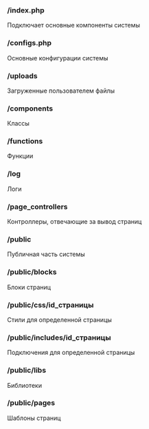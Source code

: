### /index.php
Подключает основные компоненты системы

### /configs.php
Основные конфигурации системы

### /uploads
Загруженные пользователем файлы

### /components
Классы

### /functions
Функции

### /log
Логи

### /page_controllers
Контроллеры, отвечающие за вывод страниц

### /public
Публичная часть системы

### /public/blocks
Блоки страниц

### /public/css/id_страницы
Стили для определенной страницы

### /public/includes/id_страницы
Подключения для определенной страницы

### /public/libs
Библиотеки

### /public/pages
Шаблоны страниц
